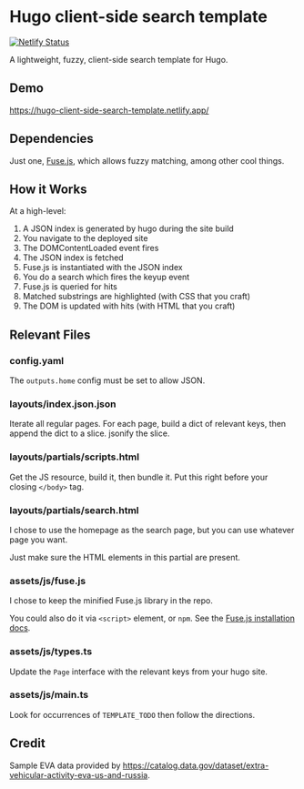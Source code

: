 # Hugo client-side search template

[![Netlify Status](https://api.netlify.com/api/v1/badges/bb28781b-4732-4e74-b3de-c5f27ac37d14/deploy-status)](https://app.netlify.com/sites/hugo-client-side-search-template/deploys)

A lightweight, fuzzy, client-side search template for Hugo.

## Demo

<https://hugo-client-side-search-template.netlify.app/>

## Dependencies

Just one, [Fuse.js](https://fusejs.io/), which allows fuzzy matching, among other cool things.

## How it Works

At a high-level:

1. A JSON index is generated by hugo during the site build
1. You navigate to the deployed site
1. The DOMContentLoaded event fires
1. The JSON index is fetched
1. Fuse.js is instantiated with the JSON index
1. You do a search which fires the keyup event
1. Fuse.js is queried for hits
1. Matched substrings are highlighted (with CSS that you craft)
1. The DOM is updated with hits (with HTML that you craft)

## Relevant Files

### config.yaml

The `outputs.home` config must be set to allow JSON.

### layouts/index.json.json

Iterate all regular pages. For each page, build a dict of relevant keys, then append the dict to a slice. jsonify the slice.

### layouts/partials/scripts.html

Get the JS resource, build it, then bundle it. Put this right before your closing `</body>` tag.

### layouts/partials/search.html

I chose to use the homepage as the search page, but you can use whatever page you want.

Just make sure the HTML elements in this partial are present.

### assets/js/fuse.js

I chose to keep the minified Fuse.js library in the repo.

You could also do it via `<script>` element, or `npm`. See the [Fuse.js installation docs](https://fusejs.io/getting-started/installation.html).

### assets/js/types.ts

Update the `Page` interface with the relevant keys from your hugo site.

### assets/js/main.ts

Look for occurrences of `TEMPLATE_TODO` then follow the directions.

## Credit

Sample EVA data provided by <https://catalog.data.gov/dataset/extra-vehicular-activity-eva-us-and-russia>.
